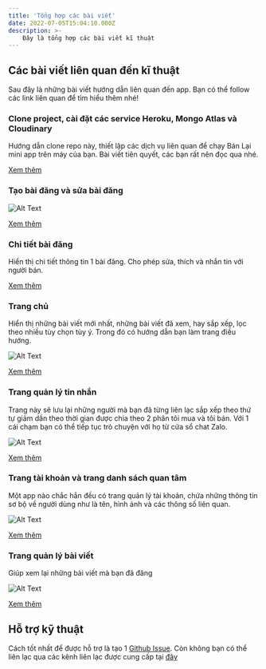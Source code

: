 ```yaml
---
title: 'Tổng hợp các bài viết'
date: 2022-07-05T15:04:10.000Z
description: >-
    Đây là tổng hợp các bài viết kĩ thuật
---
```

## Các bài viết liên quan đến kĩ thuật
Sau đây là những bài viết hướng dẫn liên quan đến app. Bạn có thể follow các link liên quan để tìm hiểu thêm nhé!
### Clone project, cài đặt các service Heroku, Mongo Atlas và Cloudinary
Hướng dẫn clone repo này, thiết lập các dịch vụ liên quan để chạy Bán Lại mini app trên máy của bạn. Bài viết tiên quyết, các bạn rất nên đọc qua nhé.

[Xem thêm](https://scintillating-haupia-01fe5d.netlify.app/post/setting-up-tutorial/)

### Tạo bài đăng và sửa bài đăng
![Alt Text](https://scintillating-haupia-01fe5d.netlify.app/img/create.gif)

[Xem thêm](https://scintillating-haupia-01fe5d.netlify.app/post/create-post-tutorial/)

### Chi tiết bài đăng
Hiển thị chi tiết thông tin 1 bài đăng. Cho phép sửa, thích và nhắn tin với người bán.

[Xem thêm](https://scintillating-haupia-01fe5d.netlify.app/post/post-details-tutorial/)

### Trang chủ
Hiển thị những bài viết mới nhất, những bài viết đã xem, hay sắp xếp, lọc theo nhiều tùy chọn tùy ý. Trong đó có hướng dẫn bạn làm trang điều hướng.

![Alt Text](https://scintillating-haupia-01fe5d.netlify.app/img/home.gif)

[Xem thêm](https://scintillating-haupia-01fe5d.netlify.app/post/home-page-tutorial/)

### Trang quản lý tin nhắn
Trang này sẽ lưu lại những người mà bạn đã từng liên lạc sắp xếp theo thứ tự giảm dần theo thời gian được chia theo 2 phân tôi mua và tôi bán. Với 1 cái chạm bạn có thể tiếp tục trò chuyện với họ từ cửa sổ chat Zalo.

![Alt Text](https://scintillating-haupia-01fe5d.netlify.app/img/messages.gif)

[Xem thêm](https://scintillating-haupia-01fe5d.netlify.app/post/message-page-tutorial/)

### Trang tài khoản và trang danh sách quan tâm
Một app nào chắc hẳn đều có trang quản lý tài khoản, chứa những thông tin sơ bộ về người dùng như là tên, hình ảnh và các thông số liên quan.

![Alt Text](https://scintillating-haupia-01fe5d.netlify.app/img/account.gif)

[Xem thêm](https://scintillating-haupia-01fe5d.netlify.app/post/account-page-tutorial/)

### Trang quản lý bài viết
Giúp xem lại những bài viết mà bạn đã đăng

![Alt Text](https://scintillating-haupia-01fe5d.netlify.app/img/manage-post.gif)

[Xem thêm](https://scintillating-haupia-01fe5d.netlify.app/post/manage-posts-page-tutorial/)

## Hỗ trợ kỹ thuật
Cách tốt nhất để được hỗ trợ là tạo 1 [Github Issue](https://github.com/quynhdinh/BanLai/issues).
Còn không bạn có thể liên lạc qua các kênh liên lạc được cung cấp tại [đây](https://scintillating-haupia-01fe5d.netlify.app/contact/) 